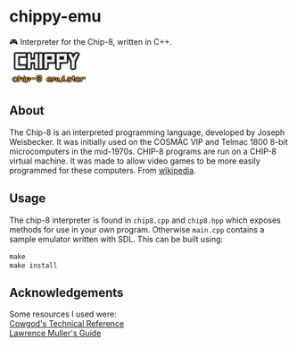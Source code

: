 # chippy-emu
🎮 Interpreter for the Chip-8, written in C++.  
![chippy](./res/logo.png)

## About
The Chip-8 is an interpreted programming language, developed by Joseph Weisbecker. It was initially used on the COSMAC VIP and Telmac 1800 8-bit microcomputers in the mid-1970s. CHIP-8 programs are run on a CHIP-8 virtual machine. It was made to allow video games to be more easily programmed for these computers. From [wikipedia](https://en.wikipedia.org/wiki/CHIP-8).

## Usage 
The chip-8 interpreter is found in `chip8.cpp` and `chip8.hpp` which exposes methods for use in your own program. Otherwise `main.cpp` contains a sample emulator written with SDL. This can be built using:
```
make
make install
```

## Acknowledgements
Some resources I used were:  
[Cowgod's Technical Reference](http://devernay.free.fr/hacks/chip8/C8TECH10.HTM)  
[Lawrence Muller's Guide](http://www.multigesture.net/articles/how-to-write-an-emulator-chip-8-interpreter/)

